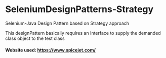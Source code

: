 # SeleniumDesignPatterns-Strategy
Selenium-Java Design Pattern based on Strategy approach

This designPattern basically requires an Interface to supply the demanded class object to the test class
#### Website used: https://www.spicejet.com/
